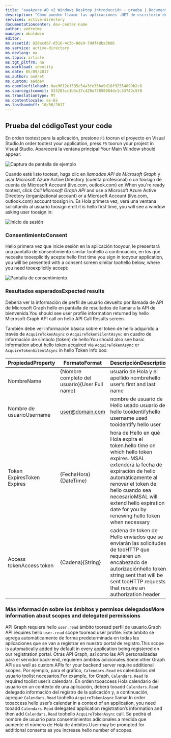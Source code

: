 ```yaml
---
title: "aaaAzure AD v2 Windows Desktop introducción - prueba | Documentos de Microsoft"
description: "Cómo pueden llamar las aplicaciones .NET de escritorio de Windows (XAML) a una API que requiera tokens de acceso mediante el punto de conexión de Azure Active Directory v2"
services: active-directory
documentationcenter: dev-center-name
author: andretms
manager: mbaldwin
editor: 
ms.assetid: 820acdb7-d316-4c3b-8de9-79df48ba3b06
ms.service: active-directory
ms.devlang: na
ms.topic: article
ms.tgt_pltfrm: na
ms.workload: identity
ms.date: 05/09/2017
ms.author: andret
ms.custom: aaddev
ms.openlocfilehash: 0ae9612e1585c54a3fe35ba9d18f92554099b2c8
ms.sourcegitcommit: 523283cc1b3c37c428e77850964dc1c33742c5f0
ms.translationtype: MT
ms.contentlocale: es-ES
ms.lasthandoff: 10/06/2017
---
```

## <a name="test-your-code"></a><span data-ttu-id="d70f9-103">Prueba del código</span><span class="sxs-lookup"><span data-stu-id="d70f9-103">Test your code</span></span>

<span data-ttu-id="d70f9-104">En orden tootest para la aplicación, presione `F5` toorun el proyecto en Visual Studio.</span><span class="sxs-lookup"><span data-stu-id="d70f9-104">In order tootest your application, press `F5` toorun your project in Visual Studio.</span></span> <span data-ttu-id="d70f9-105">Aparecerá la ventana principal:</span><span class="sxs-lookup"><span data-stu-id="d70f9-105">Your Main Window should appear:</span></span>

![Captura de pantalla de ejemplo](media/active-directory-mobileanddesktopapp-windowsdesktop-test/samplescreenshot.png)

<span data-ttu-id="d70f9-107">Cuando esté listo tootest, haga clic en *llamadas API de Microsoft Graph* y usar Microsoft Azure Active Directory (cuenta profesional) o un toosign de cuenta de Microsoft Account (live.com, outlook.com) en.</span><span class="sxs-lookup"><span data-stu-id="d70f9-107">When you're ready tootest, click *Call Microsoft Graph API* and use a Microsoft Azure Active Directory (organizational account) or a Microsoft Account (live.com, outlook.com) account toosign in.</span></span> <span data-ttu-id="d70f9-108">Es Hola primera vez, verá una ventana solicitando al usuario toosign en:</span><span class="sxs-lookup"><span data-stu-id="d70f9-108">It it is hello first time, you will see a window asking user toosign in:</span></span>

![Inicio de sesión](media/active-directory-mobileanddesktopapp-windowsdesktop-test/signinscreenshot.png)

### <a name="consent"></a><span data-ttu-id="d70f9-110">Consentimiento</span><span class="sxs-lookup"><span data-stu-id="d70f9-110">Consent</span></span>
<span data-ttu-id="d70f9-111">Hello primera vez que inicie sesión en la aplicación tooyour, le presentará una pantalla de consentimiento similar toohello a continuación, en los que necesite tooexplicitly acepte:</span><span class="sxs-lookup"><span data-stu-id="d70f9-111">hello first time you sign in tooyour application, you will be presented with a consent screen similar toohello below, where you need tooexplicitly accept:</span></span>

![Pantalla de consentimiento](media/active-directory-mobileanddesktopapp-windowsdesktop-test/consentscreen.png)

### <a name="expected-results"></a><span data-ttu-id="d70f9-113">Resultados esperados</span><span class="sxs-lookup"><span data-stu-id="d70f9-113">Expected results</span></span>
<span data-ttu-id="d70f9-114">Debería ver la información de perfil de usuario devuelto por llamada de API de Microsoft Graph hello en pantalla de resultados de llamar a la API de bienvenida.</span><span class="sxs-lookup"><span data-stu-id="d70f9-114">You should see user profile information returned by hello Microsoft Graph API call on hello API Call Results screen.</span></span>

<span data-ttu-id="d70f9-115">También debe ver información básica sobre el token de hello adquirido a través de `AcquireTokenAsync` o `AcquireTokenSilentAsync` en cuadro de información de símbolo (token) de hello:</span><span class="sxs-lookup"><span data-stu-id="d70f9-115">You  should also see basic information about hello token acquired via `AcquireTokenAsync` or `AcquireTokenSilentAsync` in hello Token Info box:</span></span>

|<span data-ttu-id="d70f9-116">Propiedad</span><span class="sxs-lookup"><span data-stu-id="d70f9-116">Property</span></span>  |<span data-ttu-id="d70f9-117">Formato</span><span class="sxs-lookup"><span data-stu-id="d70f9-117">Format</span></span>  |<span data-ttu-id="d70f9-118">Descripción</span><span class="sxs-lookup"><span data-stu-id="d70f9-118">Description</span></span> |
|---------|---------|---------|
|<span data-ttu-id="d70f9-119">Nombre</span><span class="sxs-lookup"><span data-stu-id="d70f9-119">Name</span></span> | <span data-ttu-id="d70f9-120">{Nombre completo del usuario}</span><span class="sxs-lookup"><span data-stu-id="d70f9-120">{User Full name}</span></span> |<span data-ttu-id="d70f9-121">usuario de Hola y el apellido nombre</span><span class="sxs-lookup"><span data-stu-id="d70f9-121">hello user’s first and last name</span></span>|
|<span data-ttu-id="d70f9-122">Nombre de usuario</span><span class="sxs-lookup"><span data-stu-id="d70f9-122">Username</span></span> |<span>user@domain.com</span> |<span data-ttu-id="d70f9-123">nombre de usuario de Hello usado usuario de hello tooidentify</span><span class="sxs-lookup"><span data-stu-id="d70f9-123">hello username used tooidentify hello user</span></span>|
|<span data-ttu-id="d70f9-124">Token Expires</span><span class="sxs-lookup"><span data-stu-id="d70f9-124">Token Expires</span></span> |<span data-ttu-id="d70f9-125">{FechaHora}</span><span class="sxs-lookup"><span data-stu-id="d70f9-125">{DateTime}</span></span>         |<span data-ttu-id="d70f9-126">hora de Hello en qué Hola expira el token.</span><span class="sxs-lookup"><span data-stu-id="d70f9-126">hello time on which hello token expires.</span></span> <span data-ttu-id="d70f9-127">MSAL extenderá la fecha de expiración de hello automáticamente al renovar el token de hello cuando sea necesario</span><span class="sxs-lookup"><span data-stu-id="d70f9-127">MSAL will extend hello expiration date for you by renewing hello token when necessary</span></span>|
|<span data-ttu-id="d70f9-128">Access token</span><span class="sxs-lookup"><span data-stu-id="d70f9-128">Access token</span></span> |<span data-ttu-id="d70f9-129">{Cadena}</span><span class="sxs-lookup"><span data-stu-id="d70f9-129">{String}</span></span>         |<span data-ttu-id="d70f9-130">cadena de token de Hello enviados que se enviarán las solicitudes de tooHTTP que requieren un encabezado de autorización</span><span class="sxs-lookup"><span data-stu-id="d70f9-130">hello token string sent that will be sent tooHTTP requests that require an authorization header</span></span>|

<!--start-collapse-->
### <a name="more-information-about-scopes-and-delegated-permissions"></a><span data-ttu-id="d70f9-131">Más información sobre los ámbitos y permisos delegados</span><span class="sxs-lookup"><span data-stu-id="d70f9-131">More information about scopes and delegated permissions</span></span>
<span data-ttu-id="d70f9-132">API Graph requiere hello `user.read` ámbito tooread perfil de usuario.</span><span class="sxs-lookup"><span data-stu-id="d70f9-132">Graph API requires hello `user.read` scope tooread user profile.</span></span> <span data-ttu-id="d70f9-133">Este ámbito se agrega automáticamente de forma predeterminada en todas las aplicaciones que se van a registrar en nuestro portal de registro.</span><span class="sxs-lookup"><span data-stu-id="d70f9-133">This scope is automatically added by default in every application being registered on our registration portal.</span></span> <span data-ttu-id="d70f9-134">Otras API Graph, así como las API personalizadas para el servidor back-end, requieren ámbitos adicionales.</span><span class="sxs-lookup"><span data-stu-id="d70f9-134">Some other Graph APIs as well as custom APIs for your backend server require additional scopes.</span></span> <span data-ttu-id="d70f9-135">Por ejemplo, para el gráfico, `Calendars.Read` es calendarios del usuario toolist necesarios.</span><span class="sxs-lookup"><span data-stu-id="d70f9-135">For example, for Graph, `Calendars.Read` is required toolist user’s calendars.</span></span> <span data-ttu-id="d70f9-136">En orden tooaccess Hola calendario del usuario en un contexto de una aplicación, deberá tooadd `Calendars.Read` delegado información del registro de la aplicación y, a continuación, agregue `Calendars.Read` toohello `AcquireTokenAsync` llamar.</span><span class="sxs-lookup"><span data-stu-id="d70f9-136">In order tooaccess hello user’s calendar in a context of an application, you need tooadd `Calendars.Read` delegated application registration’s information and then add `Calendars.Read` toohello `AcquireTokenAsync` call.</span></span> <span data-ttu-id="d70f9-137">Se pedirá el nombre de usuario para consentimientos adicionales a medida que aumente el número de Hola de ámbitos.</span><span class="sxs-lookup"><span data-stu-id="d70f9-137">User may be prompted for additional consents as you increase hello number of scopes.</span></span>

<!--end-collapse-->



